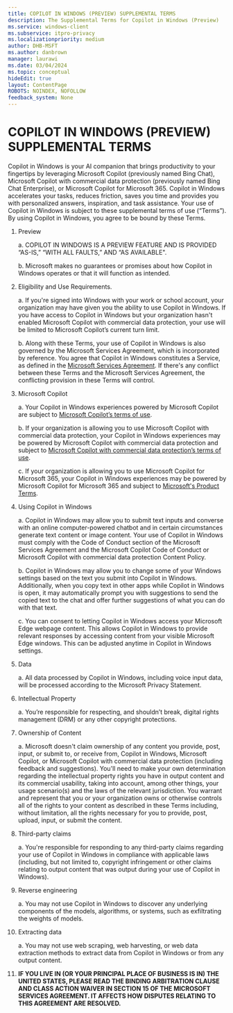 ```yaml
---
title: COPILOT IN WINDOWS (PREVIEW) SUPPLEMENTAL TERMS 
description: The Supplemental Terms for Copilot in Windows (Preview)
ms.service: windows-client
ms.subservice: itpro-privacy
ms.localizationpriority: medium
author: DHB-MSFT
ms.author: danbrown
manager: laurawi
ms.date: 03/04/2024
ms.topic: conceptual
hideEdit: true
layout: ContentPage
ROBOTS: NOINDEX, NOFOLLOW
feedback_system: None
---
```


# COPILOT IN WINDOWS (PREVIEW) SUPPLEMENTAL TERMS

Copilot in Windows is your AI companion that brings productivity to your fingertips by leveraging Microsoft Copilot (previously named Bing Chat), Microsoft Copilot with commercial data protection (previously named Bing Chat Enterprise), or Microsoft Copilot for Microsoft 365. Copilot in Windows accelerates your tasks, reduces friction, saves you time and provides you with personalized answers, inspiration, and task assistance. Your use of Copilot in Windows is subject to these supplemental terms of use (“Terms”). By using Copilot in Windows, you agree to be bound by these Terms.

1. Preview

    a. COPILOT IN WINDOWS IS A PREVIEW FEATURE AND IS PROVIDED “AS-IS,” “WITH ALL FAULTS,” AND “AS AVAILABLE".  

    b. Microsoft makes no guarantees or promises about how Copilot in Windows operates or that it will function as intended.

2. Eligibility and Use Requirements.

    a. If you're signed into Windows with your work or school account, your organization may have given you the ability to use Copilot in Windows. If you have access to Copilot in Windows but your organization hasn't enabled Microsoft Copilot with commercial data protection, your use will be limited to Microsoft Copilot’s current turn limit.

    b. Along with these Terms, your use of Copilot in Windows is also governed by the Microsoft Services Agreement, which is incorporated by reference. You agree that Copilot in Windows constitutes a Service, as defined in the [Microsoft Services Agreement](https://www.microsoft.com/servicesagreement). If there's any conflict between these Terms and the Microsoft Services Agreement, the conflicting provision in these Terms will control.

3. Microsoft Copilot

    a. Your Copilot in Windows experiences powered by Microsoft Copilot are subject to [Microsoft Copilot’s terms of use](https://www.bing.com/new/termsofuse).  

    b. If your organization is allowing you to use Microsoft Copilot with commercial data protection, your Copilot in Windows experiences may be powered by Microsoft Copilot with commercial data protection and subject to [Microsoft Copilot with commercial data protection’s terms of use](/copilot/terms-of-use).

    c. If your organization is allowing you to use Microsoft Copilot for Microsoft 365, your Copilot in Windows experiences may be powered by Microsoft Copilot for Microsoft 365 and subject to [Microsoft's Product Terms](https://www.microsoft.com/licensing/terms/product/ForOnlineServices/all).

4. Using Copilot in Windows

    a. Copilot in Windows may allow you to submit text inputs and converse with an online computer-powered chatbot and in certain circumstances generate text content or image content. Your use of Copilot in Windows must comply with the Code of Conduct section of the Microsoft Services Agreement and the Microsoft Copilot Code of Conduct or Microsoft Copilot with commercial data protection Content Policy.

    b. Copilot in Windows may allow you to change some of your Windows settings based on the text you submit into Copilot in Windows. Additionally, when you copy text in other apps while Copilot in Windows is open, it may automatically prompt you with suggestions to send the copied text to the chat and offer further suggestions of what you can do with that text.

    c. You can consent to letting Copilot in Windows access your Microsoft Edge webpage content. This allows Copilot in Windows to provide relevant responses by accessing content from your visible Microsoft Edge windows. This can be adjusted anytime in Copilot in Windows settings.

5. Data

    a. All data processed by Copilot in Windows, including voice input data, will be processed according to the Microsoft Privacy Statement.

6. Intellectual Property

    a. You’re responsible for respecting, and shouldn’t break, digital rights management (DRM) or any other copyright protections.

7. Ownership of Content

    a. Microsoft doesn't claim ownership of any content you provide, post, input, or submit to, or receive from, Copilot in Windows, Microsoft Copilot, or Microsoft Copilot with commercial data protection (including feedback and suggestions). You'll need to make your own determination regarding the intellectual property rights you have in output content and its commercial usability, taking into account, among other things, your usage scenario(s) and the laws of the relevant jurisdiction. You warrant and represent that you or your organization owns or otherwise controls all of the rights to your content as described in these Terms including, without limitation, all the rights necessary for you to provide, post, upload, input, or submit the content.  

8. Third-party claims

    a. You're responsible for responding to any third-party claims regarding your use of Copilot in Windows in compliance with applicable laws (including, but not limited to, copyright infringement or other claims relating to output content that was output during your use of Copilot in Windows).

9. Reverse engineering  

    a. You may not use Copilot in Windows to discover any underlying components of the models, algorithms, or systems, such as exfiltrating the weights of models.

10. Extracting data

    a. You may not use web scraping, web harvesting, or web data extraction methods to extract data from Copilot in Windows or from any output content.

11. **IF YOU LIVE IN (OR YOUR PRINCIPAL PLACE OF BUSINESS IS IN) THE UNITED STATES, PLEASE READ THE BINDING ARBITRATION CLAUSE AND CLASS ACTION WAIVER IN SECTION 15 OF THE MICROSOFT SERVICES AGREEMENT. IT AFFECTS HOW DISPUTES RELATING TO THIS AGREEMENT ARE RESOLVED.**